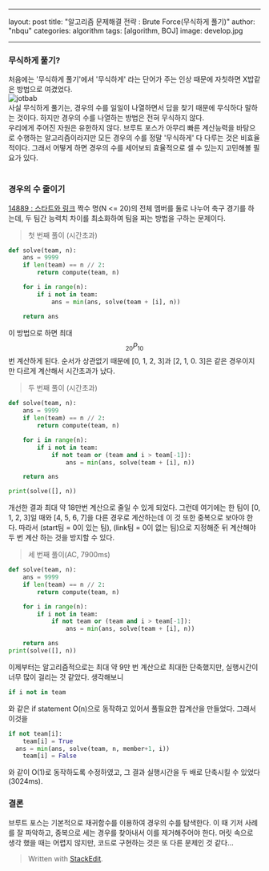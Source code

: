 ﻿---

layout: post
title: "알고리즘 문제해결 전략 : Brute Force(무식하게 풀기)"
author: "nbqu"
categories: algorithm
tags: [algorithm, BOJ]
image: develop.jpg

---
### 무식하게 풀기?
처음에는 '무식하게 풀기'에서 '무식하게' 라는 단어가 주는 인상 때문에 자칫하면 X밥같은 방법으로 여겼었다. <br>
![jotbab](https://user-images.githubusercontent.com/31720981/103726981-7c066680-501d-11eb-85e9-98a3c44d5277.jpeg)
<br>사실 무식하게 풀기는, 경우의 수를 일일이 나열하면서 답을 찾기 때문에 무식하다 말하는 것이다. 하지만 경우의 수를 나열하는 방법은 전혀 무식하지 않다.<br>
우리에게 주어진 자원은 유한하지 않다. 브루트 포스가 아무리 빠른 계산능력을 바탕으로 수행하는 알고리즘이라지만 모든 경우의 수를 정말 '무식하게' 다 다루는 것은 비효율적이다. 그래서 어떻게 하면 경우의 수를 세어보되 효율적으로 셀 수 있는지 고민해볼 필요가 있다.<br><br>

### 경우의 수 줄이기
[14889 : 스타트와 링크](https://www.acmicpc.net/problem/14889)
짝수 명(N <= 20)의 전체 멤버를 둘로 나누어 축구 경기를 하는데, 두 팀간 능력치 차이를 최소화하여 팀을 짜는 방법을 구하는 문제이다.
> 첫 번째 풀이 (시간초과)

```python
def solve(team, n):
    ans = 9999
    if len(team) == n // 2:
        return compute(team, n)

    for i in range(n):
        if i not in team:
            ans = min(ans, solve(team + [i], n))

    return ans
```

이 방법으로 하면 최대 $$ _{20}P_{10} $$번 계산하게 된다. 순서가 상관없기 때문에 [0, 1, 2, 3]과 [2, 1, 0. 3]은 같은 경우이지만 다르게 계산해서 시간초과가 났다.<br>
> 두 번째 풀이 (시간초과)

```python
def solve(team, n):
    ans = 9999
    if len(team) == n // 2:
        return compute(team, n)

    for i in range(n):
        if i not in team:
            if not team or (team and i > team[-1]):
                ans = min(ans, solve(team + [i], n))

    return ans

print(solve([], n))
```

개선한 결과 최대 약 18만번 계산으로 줄일 수 있게 되었다. 그런데 여기에는 한 팀이 [0, 1, 2, 3]일 때와 [4, 5, 6, 7]을 다른 경우로 계산하는데 이 것 또한 중복으로 보아야 한다. 따라서 (start팀 = 0이 있는 팀), (link팀 = 0이 없는 팀)으로 지정해준 뒤 계산해야 두 번 계산 하는 것을 방지할 수 있다.

> 세 번째 풀이(AC, 7900ms)

```python
def solve(team, n):
    ans = 9999
    if len(team) == n // 2:
        return compute(team, n)

    for i in range(n):
        if i not in team:
            if not team or (team and i > team[-1]):
                ans = min(ans, solve(team + [i], n))

    return ans
print(solve([], n))
```

이제부터는 알고리즘적으로는 최대 약 9만 번 계산으로 최대한 단축했지만, 실행시간이 너무 많이 걸리는 것 같았다. 생각해보니
 ```python
if i not in team
```
와 같은 if statement O(n)으로 동작하고 있어서 풀필요한 잡계산을 만들었다. 그래서 이것을
```python
if not team[i]:  
    team[i] = True  
  ans = min(ans, solve(team, n, member+1, i))  
    team[i] = False
```
와 같이 O(1)로 동작하도록 수정하였고, 그 결과 실행시간을 두 배로 단축시킬 수 있었다(3024ms).<br>
### 결론
브루트 포스는 기본적으로 재귀함수를 이용하여 경우의 수를 탐색한다. 이 때 기저 사례를 잘 파악하고, 중복으로 세는 경우를 찾아내서 이를 제거해주어야 한다. 머릿 속으로 생각 했을 때는 어렵지 않지만, 코드로 구현하는 것은 또 다른 문제인 것 같다...


> Written with [StackEdit](https://stackedit.io/).
